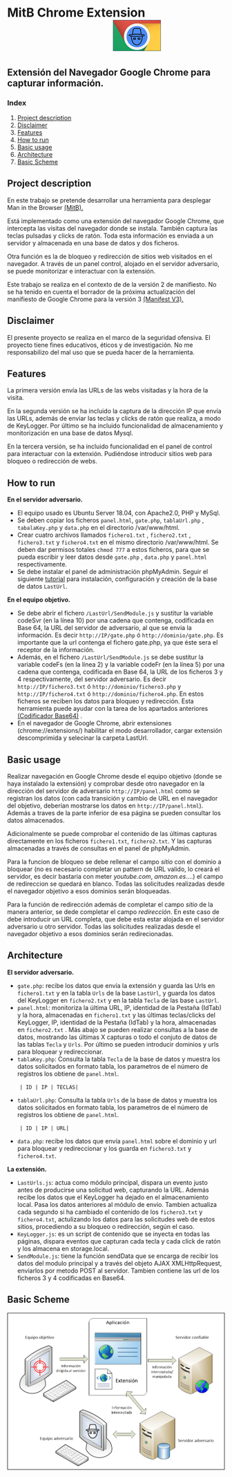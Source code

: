 # MitB Chrome Extension &nbsp;&nbsp;&nbsp;&nbsp;&nbsp;&nbsp;&nbsp;&nbsp;&nbsp;&nbsp;&nbsp;&nbsp;&nbsp;&nbsp;&nbsp;&nbsp;&nbsp;&nbsp;&nbsp;&nbsp;&nbsp;&nbsp;&nbsp;&nbsp;&nbsp;&nbsp;&nbsp;&nbsp;&nbsp;&nbsp;&nbsp;&nbsp;&nbsp;&nbsp;&nbsp;&nbsp;&nbsp;![Icon](MITB_Chrome.png)

## Extensión del Navegador Google Chrome para capturar información.

### Index

1. [Project description](#project-description)
2. [Disclaimer](#disclaimer)
3. [Features](#features)
4. [How to run](#how-to-run)
5. [Basic usage](#basic-usage)
6. [Architecture](#architecture)
7. [Basic Scheme](#basic-scheme)


## Project description

En este trabajo se pretende desarrollar una herramienta para desplegar Man in the Browser [(MitB).](https://ipfs.io/ipfs/QmXoypizjW3WknFiJnKLwHCnL72vedxjQkDDP1mXWo6uco/wiki/Man-in-the-browser.html) 

Está implementado como una extensión del navegador Google Chrome, que intercepta las visitas del navegador donde se instala. También captura las teclas pulsadas y clicks de ratón. Toda esta información es enviada a un servidor y almacenada en una base de datos y dos ficheros. 

Otra función es la de bloqueo y redirección de sitios web visitados en el navegador. A través de un panel control, alojado en el servidor adversario, se puede monitorizar e interactuar con la extensión.

Este trabajo se realiza en el contexto de de la versión 2 de manifiesto. No se ha tenido en cuenta el borrador de la próxima actualización del manifiesto de Google Chrome para la versión 3 [(Manifest V3).](https://docs.google.com/document/d/1nPu6Wy4LWR66EFLeYInl3NzzhHzc-qnk4w4PX-0XMw8/preview#heading=h.xgjl2srtytjt)

## Disclaimer

El presente proyecto se realiza en el marco de la seguridad ofensiva. El proyecto tiene fines educativos, éticos y de investigación. No me responsabilizo del mal uso que se pueda hacer de la herramienta.  

## Features

La primera versión envía las URLs de las webs visitadas y la hora de la visita. 

En la segunda versión se ha incluido la captura de la dirección IP que envía las URLs, además de enviar las teclas y clicks de ratón que realiza, a modo de KeyLogger. Por último se ha incluido funcionalidad de almacenamiento y monitorización en una base de datos Mysql. 

En la tercera versión, se ha incluido funcionalidad en el panel de control para interactuar con la extenxión. Pudiéndose introducir sitios web para bloqueo o redirección de webs. 

## How to run

**En el servidor adversario.**

+ El equipo usado es Ubuntu Server 18.04, con Apache2.0, PHP y MySql.
+ Se deben copiar los ficheros `panel.html`, `gate.php`, `tablaUrl.php` , `tabalaKey.php` y `data.php` en el directorio /var/www/html.
+ Crear cuatro archivos llamados `fichero1.txt` , `fichero2.txt` , `fichero3.txt` y `fichero4.txt` en el mismo directorio /var/www/html. Se deben dar permisos totales `chmod 777` a estos ficheros, para que se pueda escribir y leer datos desde `gate.php` , `data.php` y `panel.html` respectivamente.
+ Se debe instalar el panel de administración phpMyAdmin. Seguir el siguiente [tutorial](phpmyadmin.pdf) para instalación, configuración y creación de la base de datos `LastUrl`. 

**En el equipo objetivo.**

+ Se debe abrir el fichero `/LastUrl/SendModule.js` y sustitur la variable codeSvr (en la línea 10) por una cadena que contenga, codificada en Base 64, la URL del servidor de adversario, al que se envia la información. Es decir `http://IP/gate.php` ó `http://dominio/gate.php`. Es importante que la url contenga el fichero gate.php, ya que éste sera el receptor de la información.
+ Además, en el fichero `/LastUrl/SendModule.js` se debe sustitur la variable codeFs (en la línea 2) y la variable codeFr (en la línea 5) por una cadena que contenga, codificada en Base 64, la URL de los ficheros 3 y 4  respectivamente, del servidor adversario. Es decir `http://IP/fichero3.txt` ó `http://dominio/fichero3.php` y `http://IP/fichero4.txt` ó `http://dominio/fichero4.php`. En estos ficheros se reciben los datos para bloqueo y redirección. 
Esta herramienta puede ayudar con la tarea de los apartados anteriores [(Codificador Base64)](https://www.base64encode.org/) . 
+ En el navegador de Google Chrome, abrir extensiones (chrome://extensions/) habilitar el modo desarrollador, cargar extensión descomprimida y selecinar la carpeta LastUrl. 


## Basic usage

Realizar navegación en Google Chrome desde el equipo objetivo (donde se haya instalado la extensión) y comprobar desde otro navegador en la dirección del servidor de adversario `http://IP/panel.html` como se registran los datos (con cada transición y cambio de URL en el navegador del objetivo, deberían mostrarse los datos en `http://IP/panel.html`). Además a traves de la parte inferior de esa página se pueden consultar los datos almacenados.

Adicionalmente se puede comprobar el contenido de las últimas capturas directamente en los ficheros `fichero1.txt`, `fichero2.txt`. Y las capturas almacenadas a través de consultas en el panel de phpMyAdmin.

Para la funcion de bloqueo se debe rellenar el campo *sitio* con el dominio a bloquear (no es necesario completar un pattern de URL valido, lo creará el servidor, es decir bastaria con meter *youtube.com*, *amazon.es*....) el campo de redireccion se quedará en blanco. Todas las solicitudes realizadas desde el navegador objetivo a esos dominios serán bloqueadas.

Para la función de redirección además de completar el campo *sitio* de la manera anterior, se dede completar el campo *redirección*. En este caso de debe introducir un URL completa, que debe esta estar alojada en el servidor adversario u otro servidor. Todas las solicitudes realizadas desde el navegador objetivo a esos dominios serán redirecionadas.

## Architecture

**El servidor adversario.**

+ `gate.php`: recibe los datos que envía la extensión y guarda las Urls en `fichero1.txt` y en la tabla `Urls` de la base `LastUrl`, y guarda los datos del KeyLogger en `fichero2.txt` y en la tabla `Tecla` de las base `LastUrl`.
+ `panel.html`: monitoriza la última URL, IP, identidad de la Pestaña (IdTab) y la hora, almacenadas en `fichero1.txt` y las últimas teclas/clicks del KeyLogger, IP, identidad de la Pestaña (IdTab) y la hora, almacenadas en `fichero2.txt` . Más abajo se pueden realizar consultas a la base de datos, mostrando las últimas X capturas o todo el conjuto de datos de las tablas `Tecla` y `Urls`. Por último se pueden introducir dominios y urls para bloquear y redireccionar.
+ `tablaKey.php`: Consulta la tabla `Tecla` de la base de datos y muestra los datos solicitados en formato tabla, los parametros de el número de registros los obtiene de `panel.html`.
```plain
    | ID | IP | TECLAS|
```
+ `tablaUrl.php`: Consulta la tabla `Urls` de la base de datos y muestra los datos solicitados en formato tabla, los parametros de el número de registros los obtiene de `panel.html`.
```plain
    | ID | IP | URL|
```
+ `data.php`: recibe los datos que envía `panel.html` sobre el dominio y url para bloquear y redireccionar y los guarda en `fichero3.txt` y `fichero4.txt`.

**La extensión.**

+ `LastUrls.js`: actua como módulo principal, dispara un evento justo antes de producirse una solicitud web, capturando la URL. Además recibe los datos que el KeyLogger ha dejado en el almacenamiento local. Pasa los datos anteriores al módulo de envío. Tambien actualiza cada segundo si ha cambiado el contenido de los `fichero3.txt` y `fichero4.txt`, actulizando los datos para las solicitudes web de estos sitios, procediendo a su bloqueo o redirección, según el caso.
+ `KeyLogger.js`: es un script de contenido que se inyecta en todas las páginas, dispara eventos que capturan cada tecla y cada click de ratón y los almacena en storage.local.
+ `SendModule.js`: tiene la función sendData que se encarga de recibir los datos del modulo principal y a través del objeto AJAX  XMLHttpRequest, enviarlos por metodo POST al servidor. Tambien contiene las url de los ficheros 3 y 4 codificadas en Base64. 

## Basic Scheme

![Basic Scheme](Scheme3.png)
